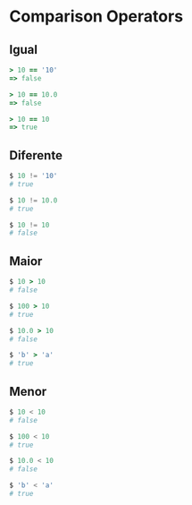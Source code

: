 # Comparison Operators

## Igual

```ruby
> 10 == '10'
=> false

> 10 == 10.0
=> false

> 10 == 10
=> true
```

## Diferente

```python
$ 10 != '10'
# true

$ 10 != 10.0
# true

$ 10 != 10
# false
```

## Maior

```ruby
$ 10 > 10
# false

$ 100 > 10
# true

$ 10.0 > 10
# false

$ 'b' > 'a'
# true
```

## Menor

```python
$ 10 < 10
# false

$ 100 < 10
# true

$ 10.0 < 10
# false

$ 'b' < 'a'
# true
```

